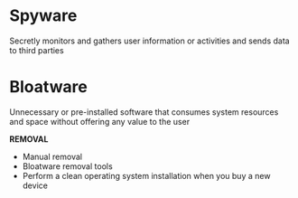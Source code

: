 # Spyware

Secretly monitors and gathers user information or activities and sends data to third parties

# Bloatware

Unnecessary or pre-installed software that consumes system resources and space without offering any value to the user

**REMOVAL**

- Manual removal
- Bloatware removal tools
- Perform a clean operating system installation when you buy a new device